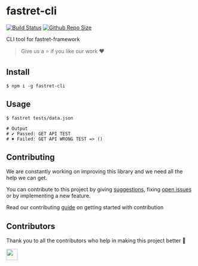 # fastret-cli

[![Build Status](https://travis-ci.com/arshadkazmi42/fastret-cli.svg?branch=master)](https://travis-ci.com/arshadkazmi42/fastret-cli)
[![Github Repo Size](https://img.shields.io/github/repo-size/arshadkazmi42/fastret-cli.svg)](https://github.com/arshadkazmi42/fastret-cli)

CLI tool for fastret-framework

> Give us a :star: if you like our work :heart:

## Install

```shell
$ npm i -g fastret-cli
```

## Usage

```shell
$ fastret tests/data.json

# Output
# ✔ Passed: GET API TEST
# ✖ Failed: GET API WRONG TEST => ()
```

## Contributing

We are constantly working on improving this library and we need all the help we can get. 

You can contribute to this project by giving [suggestions](https://github.com/arshadkazmi42/fastret-cli/issues/new), fixing [open issues](https://github.com/arshadkazmi42/fastret-cli/issues) or by implementing a new feature. 

Read our contributing [guide](CONTRIBUTING.md) on getting started with contribution

## Contributors

Thank you to all the contributors who help in making this project better :raised_hands:

<a href="https://github.com/arshadkazmi42"><img src="https://github.com/arshadkazmi42.png" width="30" /></a>
